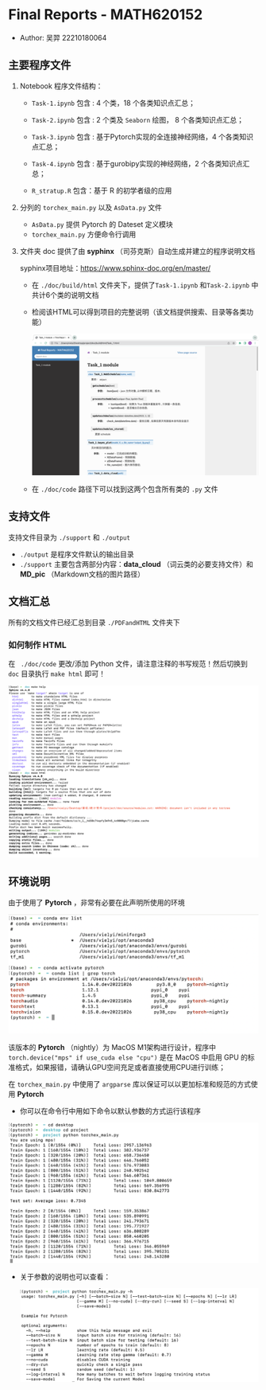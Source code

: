 # Final Reports - MATH620152

* Author: 吴羿 22210180064



## 主要程序文件

1. Notebook 程序文件结构：

   * `Task-1.ipynb` 包含 : 4 个类，18 个各类知识点汇总；

   * `Task-2.ipynb` 包含 : 2 个类及 `Seaborn` 绘图， 8 个各类知识点汇总；

   * `Task-3.ipynb` 包含 : 基于Pytorch实现的全连接神经网络，4 个各类知识点汇总；

   * `Task-4.ipynb` 包含 : 基于gurobipy实现的神经网络，2 个各类知识点汇总；

   * `R_stratup.R`   包含：基于 R 的初学者级的应用

2. 分列的 `torchex_main.py` 以及 `AsData.py` 文件

   *  `AsData.py` 提供 Pytorch 的 Dateset 定义模块
   *  `torchex_main.py` 方便命令行调用

3. 文件夹 doc 提供了由 **syphinx** （司芬克斯）自动生成并建立的程序说明文档

   syphinx项目地址：https://www.sphinx-doc.org/en/master/

   * 在 `./doc/build/html` 文件夹下，提供了`Task-1.ipynb` 和`Task-2.ipynb` 中共计6个类的说明文档

   * 检阅该HTML可以得到项目的完整说明（该文档提供搜索、目录等各类功能）

     <img src="./support/MD_pic/html.png" alt="html" style="zoom:50%;" />

   * 在 `./doc/code` 路径下可以找到这两个包含所有类的 `.py` 文件





## 支持文件

支持文件目录为 `./support` 和 `./output`

*  `./output` 是程序文件默认的输出目录
*  `./support` 主要包含两部分内容：**data_cloud** （词云类的必要支持文件）和 **MD_pic** （Markdown文档的图片路径）



## 文档汇总

所有的文档文件已经汇总到目录 `./PDFandHTML` 文件夹下

### 如何制作 HTML

在 ` ./doc/code` 更改/添加 Python 文件，请注意注释的书写规范！然后切换到 `doc` 目录执行 `make html` 即可！

<img src="./support/MD_pic/Make.png" alt="env" style="zoom: 50%;" />



## 环境说明

由于使用了 **Pytorch** ，非常有必要在此声明所使用的环境

<img src="./support/MD_pic/env.png" alt="env" style="zoom:50%;" />

该版本的  **Pytorch** （nightly）为 MacOS M1架构进行设计，程序中 `torch.device("mps" if use_cuda else "cpu")` 是在 MacOS 中启用 GPU 的标准格式，如果报错，请确认GPU空间充足或者直接使用CPU进行训练；

在 `torchex_main.py` 中使用了 `argparse` 库以保证可以以更加标准和规范的方式使用 **Pytorch** 

* 你可以在命令行中用如下命令以默认参数的方式运行该程序

<img src="./support/MD_pic/torch_usage1.png" alt="torch_usage1" style="zoom:50%;" />

* 关于参数的说明也可以查看：

  <img src="./support/MD_pic/torch_usage2.png" alt="torch_usage2" style="zoom:50%;" />